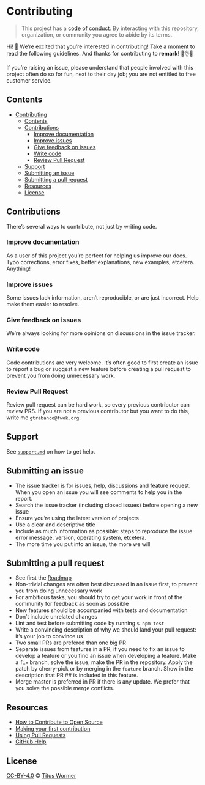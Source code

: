 # Contributing

> This project has a [code of conduct][coc].
> By interacting with this repository, organization, or community you agree to
> abide by its terms.

Hi!  👋
We’re excited that you’re interested in contributing!
Take a moment to read the following guidelines.
And thanks for contributing to **remark**!  👏👌✨

If you’re raising an issue, please understand that people involved with this
project often do so for fun, next to their day job; you are not entitled to
free customer service.

## Contents

- [Contributing](#contributing)
  - [Contents](#contents)
  - [Contributions](#contributions)
    - [Improve documentation](#improve-documentation)
    - [Improve issues](#improve-issues)
    - [Give feedback on issues](#give-feedback-on-issues)
    - [Write code](#write-code)
    - [Review Pull Request](#review-pull-request)
  - [Support](#support)
  - [Submitting an issue](#submitting-an-issue)
  - [Submitting a pull request](#submitting-a-pull-request)
  - [Resources](#resources)
  - [License](#license)

## Contributions

There’s several ways to contribute, not just by writing code.


### Improve documentation

As a user of this project you’re perfect for helping us improve our docs.
Typo corrections, error fixes, better explanations, new examples, etcetera.
Anything!

### Improve issues

Some issues lack information, aren’t reproducible, or are just incorrect.
Help make them easier to resolve.

### Give feedback on issues

We’re always looking for more opinions on discussions in the issue tracker.

### Write code

Code contributions are very welcome.
It’s often good to first create an issue to report a bug or suggest a new feature before creating a pull request to prevent you from doing unnecessary work.

### Review Pull Request

Review pull request can be hard work, so every previous contributor can review PRS. If you are not a previous contributor but you want to do this, write me `gtrabanco@fwok.org`.

## Support

See [`support.md`][support] on how to get help.

## Submitting an issue

*   The issue tracker is for issues, help, discussions and feature request. When you open an issue you will see comments to help you in the report.
*   Search the issue tracker (including closed issues) before opening a new issue
*   Ensure you’re using the latest version of projects
*   Use a clear and descriptive title
*   Include as much information as possible: steps to reproduce the issue error message, version, operating system, etcetera.
*   The more time you put into an issue, the more we will

## Submitting a pull request

*   See first the [Roadmap](https://github.com/gtrabanco/sloth/wiki/Roadmap)
*   Non-trivial changes are often best discussed in an issue first, to prevent you from doing unnecessary work
*   For ambitious tasks, you should try to get your work in front of the community for feedback as soon as possible
*   New features should be accompanied with tests and documentation
*   Don’t include unrelated changes
*   Lint and test before submitting code by running `$ npm test`
*   Write a convincing description of why we should land your pull request:
    it’s your job to convince us
*   Two small PRs are prefered than one big PR
*   Separate issues from features in a PR, if you need to fix an issue to develop a feature or you find an issue when developing a feature. Make a `fix` branch, solve the issue, make the PR in the repository. Apply the patch by cherry-pick or by merging in the `feature` branch. Show in the description that PR ## is included in this feature.
*   Merge master is preferred in PR if there is any update. We prefer that you solve the possible merge conflicts.

## Resources

*   [How to Contribute to Open Source](https://opensource.guide/how-to-contribute/)
*   [Making your first contribution](https://medium.com/@vadimdemedes/making-your-first-contribution-de6576ddb190)
*   [Using Pull Requests](https://help.github.com/articles/about-pull-requests/)
*   [GitHub Help](https://help.github.com)

## License

[CC-BY-4.0][license] © [Titus Wormer][author]

<!-- Definitions -->

[license]: https://creativecommons.org/licenses/by/4.0/

[author]: https://wooorm.com

[coc]: https://github.com/remarkjs/.github/blob/main/code-of-conduct.md

[mdast]: https://github.com/syntax-tree/mdast

[unified]: https://github.com/unifiedjs/unified

[remark]: https://github.com/remarkjs/remark

[mdast-util-to-hast]: https://github.com/syntax-tree/mdast-util-to-hast

[remark-rehype]: https://github.com/remarkjs/remark-rehype

[unit-test]: https://twitter.com/sindresorhus/status/579306280495357953

[collective]: https://opencollective.com/unified

[micromark]: https://github.com/micromark/micromark

[support]: support.md
